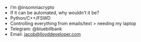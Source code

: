 - I’m @insomniacrypto
- If it can be automated, why wouldn't it be?
- Python/C++/FSWD
- Controlling everything from emails/text > needing my laptop
- Telegram: @bluebillbank
- Email: jacob@lloyddeveloper.com

